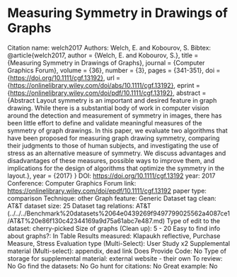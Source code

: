 # Measuring Symmetry in Drawings of Graphs

Citation name: welch2017
Authors: Welch, E. and Kobourov, S.
Bibtex: @article{welch2017,
author = {Welch, E. and Kobourov, S.},
title = {Measuring Symmetry in Drawings of Graphs},
journal = {Computer Graphics Forum},
volume = {36},
number = {3},
pages = {341-351},
doi = {https://doi.org/10.1111/cgf.13192},
url = {https://onlinelibrary.wiley.com/doi/abs/10.1111/cgf.13192},
eprint = {https://onlinelibrary.wiley.com/doi/pdf/10.1111/cgf.13192},
abstract = {Abstract Layout symmetry is an important and desired feature in graph drawing. While there is a substantial body of work in computer vision around the detection and measurement of symmetry in images, there has been little effort to define and validate meaningful measures of the symmetry of graph drawings. In this paper, we evaluate two algorithms that have been proposed for measuring graph drawing symmetry, comparing their judgments to those of human subjects, and investigating the use of stress as an alternative measure of symmetry. We discuss advantages and disadvantages of these measures, possible ways to improve them, and implications for the design of algorithms that optimize the symmetry in the layout.},
year = {2017}
}
DOI: https://doi.org/10.1111/cgf.13192
year: 2017
Conference: Computer Graphics Forum
link: https://onlinelibrary.wiley.com/doi/epdf/10.1111/cgf.13192
paper type: comparison
Technique: other
Graph feature: Generic
Dataset tag clean: AT&T
dataset size: 25
Dataset tag relations: AT&T (../../../Benchmark%20datasets%2064e0439269f9497799025562a4087ce1/AT&T%20e86f130c42344169a9d75a61abc7e487.md)
Type of edit to the dataset: cherry-picked
Size of graphs (Clean up): 5 - 20
Easy to find info about graphs?: In Table
Results measured: Klapaukh reflective, Purchase Measure, Stress
Evaluation type (Multi-Select): User Study x2
Supplemental material (Multi-select): appendix, dead link
Does Provide Code: No
Type of storage for supplemental material: external website - their own
To review: No
Go find the datasets: No
Go hunt for citations: No
Great example: No
